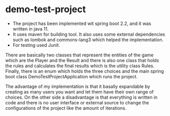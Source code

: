 # demo-test-project

* The project has been implemented wit spring boot 2.2, and it was written in java 11.
* It uses maven for building tool. It also uses some external dependencies such as lombok and commons-lang3 which helped the implementation.
* For testing used Junit.

There are basically two classes that represent the entities of the game which are the Player and the Result and there is also one class that 
holds the rules and calculates the final results which is the utility class Rules. Finally, there is an enum which holds the three choices and 
the main spring boot class DemoTestProjectApplication which runs the project.

The advantage of my implementation is that it basally expandable by creating as many users you want and let them have their own range of choices.
On the other side a disadvantage is that everything is written in code and there is no user interface or external source to change the configurations of the project like 
the amount of iterations.
